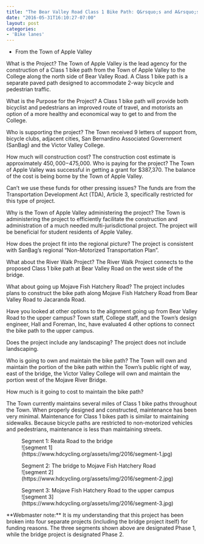 ```yaml
---
title: "The Bear Valley Road Class 1 Bike Path: Q&rsquo;s and A&rsquo;s"
date: "2016-05-31T16:10:27-07:00"
layout: post
categories:
- 'Bike lanes'
---
```


- From the Town of Apple Valley

What is the Project? The Town of Apple Valley is the lead agency for the construction of a Class 1 bike path from the Town of Apple Valley to the College along the north side of Bear Valley Road. A Class 1 bike path is a separate paved path designed to accommodate 2-way bicycle and pedestrian traffic.

What is the Purpose for the Project? A Class 1 bike path will provide both bicyclist and pedestrians an improved route of travel, and motorists an option of a more healthy and economical way to get to and from the College.

Who is supporting the project? The Town received 9 letters of support from, bicycle clubs, adjacent cities, San Bernardino Associated Government (SanBag) and the Victor Valley College.

How much will construction cost? The construction cost estimate is approximately $450,000-$475,000. Who is paying for the project? The Town of Apple Valley was successful in getting a grant for $387,370. The balance of the cost is being borne by the Town of Apple Valley.

Can’t we use these funds for other pressing issues? The funds are from the Transportation Development Act (TDA), Article 3, specifically restricted for this type of project.

Why is the Town of Apple Valley administering the project? The Town is administering the project to efficiently facilitate the construction and administration of a much needed multi-jurisdictional project. The project will be beneficial for student residents of Apple Valley.

How does the project fit into the regional picture? The project is consistent with SanBag’s regional “Non-Motorized Transportation Plan”.

What about the River Walk Project? The River Walk Project connects to the proposed Class 1 bike path at Bear Valley Road on the west side of the bridge.

What about going up Mojave Fish Hatchery Road? The project includes plans to construct the bike path along Mojave Fish Hatchery Road from Bear Valley Road to Jacaranda Road.

Have you looked at other options to the alignment going up from Bear Valley Road to the upper campus? Town staff, College staff, and the Town’s design engineer, Hall and Foreman, Inc, have evaluated 4 other options to connect the bike path to the upper campus.

Does the project include any landscaping? The project does not include landscaping.

Who is going to own and maintain the bike path? The Town will own and maintain the portion of the bike path within the Town’s public right of way, east of the bridge, the Victor Valley College will own and maintain the portion west of the Mojave River Bridge.

How much is it going to cost to maintain the bike path?

The Town currently maintains several miles of Class 1 bike paths throughout the Town. When properly designed and constructed, maintenance has been very minimal. Maintenance for Class 1 bikes path is similar to maintaining sidewalks. Because bicycle paths are restricted to non-motorized vehicles and pedestrians, maintenance is less than maintaining streets.

<figure><figcaption>Segment 1: Reata Road to the bridge</figcaption>![segment 1](https://www.hdcycling.org/assets/img/2016/segment-1.jpg)</figure><figure><figcaption>Segment 2: The bridge to Mojave Fish Hatchery Road</figcaption>![segment 2](https://www.hdcycling.org/assets/img/2016/segment-2.jpg)</figure><figure><figcaption>Segment 3: Mojave Fish Hatchery Road to the upper campus</figcaption>![segment 3](https://www.hdcycling.org/assets/img/2016/segment-3.jpg)</figure>**Webmaster note:** It is my understanding that this project has been broken into four separate projects (including the bridge project itself) for funding reasons. The three segments shown above are designated Phase 1, while the bridge project is designated Phase 2.